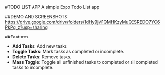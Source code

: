 #TODO LIST APP
 A simple Expo Todo List app

##DEMO AND SCREENSHOTS
  https://drive.google.com/drive/folders/1dHy9jM1QMHKzyMuQESREDO7YC6PkPg_z?usp=sharing

##Features
- **Add Tasks**: Add new tasks 
- **Toggle Tasks**: Mark tasks as completed or incomplete.
- **Delete Tasks**: Remove tasks.
- **Mass Toggle**: Toggle all unfinished tasks to completed or all completed tasks to incomplete.

